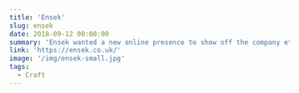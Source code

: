 ```yaml
---
title: 'Ensek'
slug: ensek
date: 2018-09-12 00:00:00
summary: 'Ensek wanted a new online presence to show off the company ethos and help them target new prospects. This site was built using Craft CMS to provide the best experience for updating and managing their content.'
link: 'https://ensek.co.uk/'
image: '/img/ensek-small.jpg'
tags:
  - Craft
---
```

